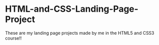 # HTML-and-CSS-Landing-Page-Project
These are my landing page projects made by me in the HTML5 and CSS3 course!!
